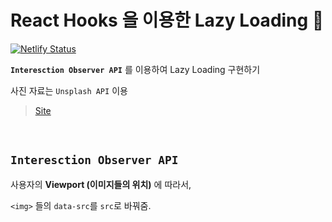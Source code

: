 # React Hooks 을 이용한 Lazy Loading 🐢

[![Netlify Status](https://api.netlify.com/api/v1/badges/79e1fad9-e44f-431f-bab3-9555cbdf2912/deploy-status)](https://app.netlify.com/sites/kyoung-jnn-lazy-loading/deploys)

**`Interesction Observer API`** 를 이용하여 Lazy Loading 구현하기

사진 자료는 `Unsplash API` 이용

> [Site](https://kyoung-jnn-lazy-loading.netlify.app/)

<br/>

## `Interesction Observer API`

사용자의 **Viewport (이미지들의 위치)** 에 따라서,

`<img>` 들의 `data-src`를 `src`로 바꿔줌.

<br/>
